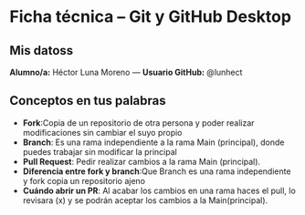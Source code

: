 # Ficha técnica – Git y GitHub Desktop

## Mis datoss

**Alumno/a:** Héctor Luna Moreno — **Usuario GitHub:** @lunhect

## Conceptos en tus palabras

* **Fork**:Copia de un repositorio de otra persona y poder realizar modificaciones sin cambiar el suyo propio
* **Branch**: Es una rama independiente a la rama Main (principal), donde puedes trabajar sin modificar la principal
* **Pull Request**: Pedir realizar cambios a la rama Main (principal).
* **Diferencia entre fork y branch**:Que Branch es una rama independiente y fork copia un repositorio ajeno
* **Cuándo abrir un PR**: Al acabar los cambios en una rama haces el pull, lo revisara (x) y se podrán aceptar los cambios a la Main(principal).





